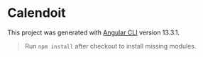 # Calendoit

This project was generated with [Angular CLI](https://github.com/angular/angular-cli) version 13.3.1.
> Run `npm install` after checkout to install missing modules.
